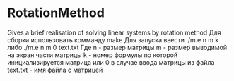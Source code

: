 # RotationMethod
Gives a brief realisation of solving linear systems by rotation method
Для сборки использовать комманду make
Для запуска ввести ./m.e n m k либо ./m.e n m 0 text.txt
Где n - размер матрицы
m - размер выводимой на экран части матрицы
k - номер формулы по которой инициализируется матрица или 0 в случае ввода матрицы из файла
text.txt - имя файла с матрицей
